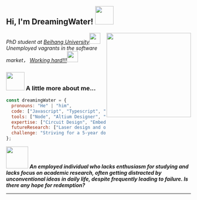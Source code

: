 <h2> Hi, I'm DreamingWater! <img src="https://media.giphy.com/media/mGcNjsfWAjY5AEZNw6/giphy.gif" width="50"></h2>
<img align='right' src="https://media.giphy.com/media/3oKIPnAiaMCws8nOsE/giphy.gif" width="230">
<p><em>PhD student at <a href="https://www.buaa.edu.cn/">Beihang University</a><img src="https://media.giphy.com/media/fYSnHlufseco8Fh93Z/giphy.gif" width="30"></br>Unemployed vagrants in the software market， <a href="https://d.buaa.edu.cn/https/77726476706e69737468656265737421e7e056d2243e635930068cb8/">Working hard!!!</a><img src="https://media.giphy.com/media/WUlplcMpOCEmTGBtBW/giphy.gif" width="30"> 
</em></p>




### <img src="https://media.giphy.com/media/VgCDAzcKvsR6OM0uWg/giphy.gif" width="50"> A little more about me...  

```javascript
const dreamingWater = {
  pronouns: "He" | "him",
  code: ["Javascript", "Typescript", "HTML", "CSS", "Matlab", "Python", "C++", "C"],
  tools: ["Node", "Altium Designer", "Solidworks", "Ltspice", "Keil5"],
  expertise: ["Circuit Design", "Embedded Development"，"HTML Design"],
  futureResearch: ["Laser design and optimization"],
  challenge: "Striving for a 5-year doctoral degree"
};

```

<img src="https://s1.aigei.com/src/img/gif/e0/e0fced1e3f5b4bf6aaafbc7466429fb7.gif" width="60"> <em><b>
An employed individual who lacks enthusiasm for studying and lacks focus on academic research, often getting distracted by unconventional ideas in daily life, despite frequently leading to failure. <b>Is there any hope for redemption?</b></em>

---
